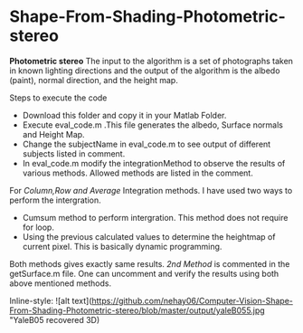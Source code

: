 # Shape-From-Shading-Photometric-stereo
**Photometric stereo** The input to the algorithm is a set of photographs taken in known lighting directions and the output of the algorithm is the albedo (paint), normal direction, and the height map.

Steps to execute the code
- Download this folder and copy it in your Matlab Folder.
- Execute eval_code.m .This file generates the albedo, Surface normals and Height Map.
- Change the subjectName in eval_code.m  to see output of different subjects listed in comment.
- In eval_code.m modify the integrationMethod to observe the results of various methods. Allowed methods are listed in the comment.

For *Column,Row and Average* Integration methods. I have used two ways to perform the intergration. 
- Cumsum method to perform intergration. This method does not require for loop.
- Using the previous calculated values to determine the heightmap of current pixel. This is basically dynamic programming. 

Both methods gives exactly same results. *2nd Method* is commented in the getSurface.m file. One can uncomment and verify the results using both above mentioned methods.

Inline-style: 
![alt text](https://github.com/nehay06/Computer-Vision-Shape-From-Shading-Photometric-stereo/blob/master/output/yaleB055.jpg "YaleB05 recovered 3D)
